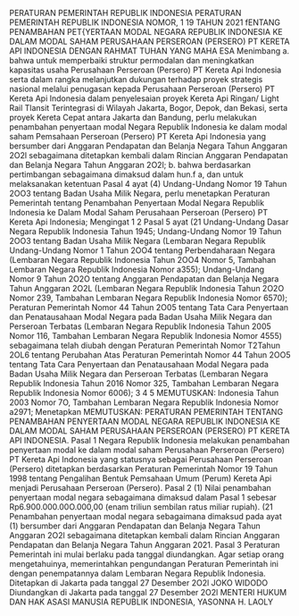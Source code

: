  PERATURAN PEMERINTAH REPUBLIK INDONESIA PERATURAN PEMERINTAH REPUBLIK INDONESIA NOMOR, 1 19 TAHUN 2021 fENTANG PENAMBAHAN PET{YERTAAN MODAL NEGARA REPUBLIK INDONESIA KE DALAM MODAL SAHAM PERUSAHAAN PERSEROAN (PERSERO) PT KERETA API INDONESIA
DENGAN RAHMAT TUHAN YANG MAHA ESA Menimbang a. bahwa untuk memperbaiki struktur permodalan dan meningkatkan kapasitas usaha Perusahaan Perseroan (Persero) PT Kereta Api Indonesia serta dalam rangka melanjutkan dukungan terhadap proyek strategis nasional melalui penugasan kepada Perusahaan Perseroan (Persero) PT Kereta Api Indonesia dalam penyelesaian proyek Kereta Api Ringan/ Light Rail Tlansit Terintegrasi di Wilayah Jakarta, Bogor, Depok, dan Bekasi, serta proyek Kereta Cepat antara Jakarta dan Bandung, perlu melakukan penambahan penyertaan modal Negara Republik Indonesia ke dalam modal saham Pemsahaan Perseroan (Persero) PT Kereta Api Indonesia yang bersumber dari Anggaran Pendapatan dan Belanja Negara Tahun Anggaran 2O2l sebagaimana ditetapkan kembali dalam Rincian Anggaran Pendapatan dan Belanja Negara Tahun Anggaran 2O2l;
b. bahwa berdasarkan pertimbangan sebagaimana dimaksud dalam hun.f a, dan untuk melaksanakan ketentuan Pasal 4 ayat (4) Undang-Undang Nomor 19 Tahun 2OO3 tentang Badan Usaha Milik Negara, perlu menetapkan Peraturan Pemerintah tentang Penambahan Penyertaan Modal Negara Republik lndonesia ke Dalam Modal Saham Perusahaan Perseroan (Persero) PT Kereta Api Indonesia; Mengingat 1 2 Pasal 5 ayat (21 Undang-Undang Dasar Negara Republik Indonesia Tahun 1945; Undang-Undang Nomor 19 Tahun 2OO3 tentang Badan Usaha Milik Negara (Lembaran Negara Republik Undang-Undang Nomor 1 Tahun 2OO4 tentang Perbendaharaan Negara (Lembaran Negara Republik Indonesia Tahun 2OO4 Nomor 5, Tambahan Lembaran Negara Republik Indonesia Nomor a355); Undang-Undang Nomor 9 Tahun 2O2O tentang Anggaran Pendapatan dan Belanja Negara Tahun Anggaran 2O2L (Lembaran Negara Republik Indonesia Tahun 2O2O Nomor 239, Tambahan Lembaran Negara Republik Indonesia Nomor 6570); Peraturan Pemerintah Nomor 44 Tahun 2O05 tentang Tata Cara Penyertaan dan Penatausahaan Modal Negara pada Badan Usaha Milik Negara dan Perseroan Terbatas (Lembaran Negara Republik Indonesia Tahun 2005 Nomor 116, Tambahan Lembaran Negara Republik Indonesia Nomor 4555) sebagaimana telah diubah dengan Peraturan Pemerintah Nomor T2Tahun 2OL6 tentang Perubahan Atas Peraturan Pemerintah Nomor 44 Tahun 2OO5 tentang Tata Cara Penyertaan dan Penatausahaan Modal Negara pada Badan Usaha Milik Negara dan Perseroan Terbatas (Lembaran Negara Republik Indonesia Tahun 2016 Nomor 325, Tambahan Lembaran Negara Republik Indonesia Nomor 6006); 3 4 5
MEMUTUSKAN:
 Indonesia Tahun 2003 Nomor 7O, Tambahan Lembaran Negara Republik Indonesia Nomor a2971; Menetapkan
MEMUTUSKAN:
 PERATURAN PEMERINTAH TENTANG PENAMBAHAN PENYERTAAN MODAL NEGARA REPUBLIK INDONESIA KE DALAM MODAL SAHAM PERUSAHAAN PERSEROAN (PERSERO) PT KERETA API INDONESIA. Pasal 1 Negara Republik Indonesia melakukan penambahan penyertaan modal ke dalam modal saham Perusahaan Perseroan (Persero) PT Kereta Api Indonesia yang statusnya sebagai Perusahaan Perseroan (Persero) ditetapkan berdasarkan Peraturan Pemerintah Nomor 19 Tahun 1998 tentang Pengalihan Bentuk Pemsahaan Umum (Perum) Kereta Api menjadi Perusahaan Perseroan (Persero). Pasal 2 (1) Nilai penambahan penyertaan modal negara sebagaimana dimaksud dalam Pasal 1 sebesar Rp6.900.000.00O.000,00 (enam triliun sembilan ratus miliar rupiah). (21 Penambahan penyertaan modal negara sebagaimana dimaksud pada ayat (1) bersumber dari Anggaran Pendapatan dan Belanja Negara Tahun Anggaran 2O2l sebagaimana ditetapkan kembali dalam Rincian Anggaran Pendapatan dan Belanja Negara Tahun Anggaran 2021. Pasal 3 Peraturan Pemerintah ini mulai berlaku pada tanggal diundangkan.
Agar setiap orang mengetahuinya, memerintahkan pengundangan Peraturan Pemerintah ini dengan penempatannya dalam Lembaran Negara Republik Indonesia. Ditetapkan di Jakarta pada tanggal 27 Desember 2O2l JOKO WIDODO Diundangkan di Jakarta pada tanggal 27 Desember 2O2l MENTERI HUKUM DAN HAK ASASI MANUSIA REPUBLIK INDONESIA, YASONNA H. LAOLY